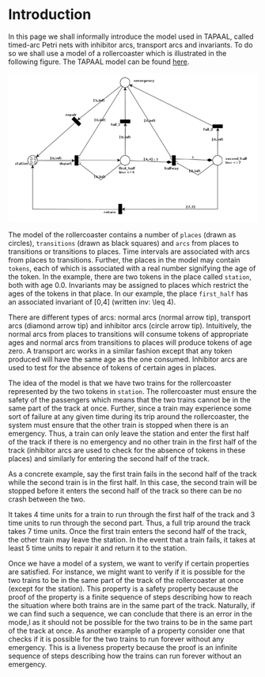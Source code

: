 # Introduction

In this page we shall informally introduce the model used in TAPAAL, called timed-arc Petri nets with inhibitor arcs, transport arcs and invariants. To do so we shall use a model of a rollercoaster which is illustrated in the following figure. The TAPAAL model can be found [here](http://www.tapaal.net/fileadmin/user_manual_models/rollercoaster.xml).

![A simple TAPN model of a rollercoaster](images/introduction/rollercoaster.png)

The model of the rollercoaster contains a number of `places` (drawn as circles), `transitions` (drawn as black squares) and `arcs` from places to transitions or transitions to places. Time intervals are associated with arcs from places to transitions. Further, the places in the model may contain `tokens`, each of which is associated with a real number signifying the age of the token. In the example, there are two tokens in the place called `station`, both with age 0.0. Invariants may be assigned to places which restrict the ages of the tokens in that place. In our example, the place `first_half` has an associated invariant of [0,4] (written inv: \leq 4). 

There are different types of arcs: normal arcs (normal arrow tip), transport arcs (diamond arrow tip) and inhibitor arcs (circle arrow tip). Intuitively, the normal arcs from places to transitions will consume tokens of appropriate ages and normal arcs from transitions to places will produce tokens of age zero. A transport arc works in a similar fashion except that any token produced will have the same age as the one consumed. Inhibitor arcs are used to test for the absence of tokens of certain ages in places.

The idea of the model is that we have two trains for the rollercoaster represented by the two tokens in `station`. The rollercoaster must ensure the safety of the passengers which means that the two trains cannot be in the same part of the track at once. Further, since a train may experience some sort of failure at any given time during its trip around the rollercoaster, the system must ensure that the other train is stopped when there is an emergency. Thus, a train can only leave the station and enter the first half of the track if there is no emergency and no other train in the first half of the track (inhibitor arcs are used to check for the absence of tokens in these places) and similarly for entering the second half of the track. 

As a concrete example, say the first train fails in the second half of the track while the second train is in the first half. In this case, the second train will be stopped before it enters the second half of the track so there can be no crash between the two.

It takes 4 time units for a train to run through the first half of the track and 3 time units to run through the second part. Thus, a full trip around the track takes 7 time units. Once the first train enters the second half of the track, the other train may leave the station. In the event that a train fails, it takes at least 5 time units to repair it and return it to the station.

Once we have a model of a system, we want to verify if certain properties are satisfied. For instance, we might want to verify if it is possible for the two trains to be in the same part of the track of the rollercoaster at once (except for the station). This property is a safety property because the proof of the property is a finite sequence of steps describing how to reach the situation where both trains are in the same part of the track. Naturally, if we can find such a sequence, we can conclude that there is an error in the mode,l as it should not be possible for the two trains to be in the same part of the track at once.
As another example of a property consider one that checks if it is possible for the two trains to run forever without any emergency. This is a liveness property because the proof is an infinite sequence of steps describing how the trains can run forever without an emergency. 

